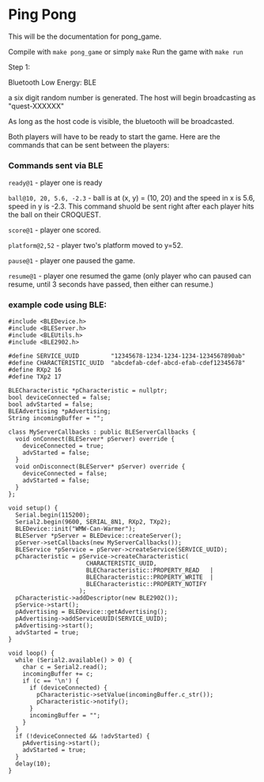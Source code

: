 # Ping Pong 

This will be the documentation for pong_game. 

Compile with `make pong_game` or simply `make`
Run the game with `make run`

Step 1:

Bluetooth Low Energy: BLE

a six digit random number is generated. The host will begin broadcasting as "quest-XXXXXX"

As long as the host code is visible, the bluetooth will be broadcasted.

Both players will have to be ready to start the game. Here are the commands that can be sent between the players:

### Commands sent via BLE   

`ready@1` - player one is ready

`ball@10, 20, 5.6, -2.3` - ball is at (x, y) = (10, 20) and the speed in x is 5.6, speed in y is -2.3. This command shuold be sent right after each player hits the ball on their CROQUEST.

`score@1` - player one scored.

`platform@2,52` - player two's platform moved to y=52.

`pause@1` - player one paused the game.

`resume@1` - player one resumed the game (only player who can paused can resume, until 3 seconds have passed, then either can resume.)

### example code using BLE:

```
#include <BLEDevice.h>
#include <BLEServer.h>
#include <BLEUtils.h>
#include <BLE2902.h>

#define SERVICE_UUID         "12345678-1234-1234-1234-1234567890ab"
#define CHARACTERISTIC_UUID  "abcdefab-cdef-abcd-efab-cdef12345678"
#define RXp2 16
#define TXp2 17

BLECharacteristic *pCharacteristic = nullptr;
bool deviceConnected = false;
bool advStarted = false;
BLEAdvertising *pAdvertising;
String incomingBuffer = "";

class MyServerCallbacks : public BLEServerCallbacks {
  void onConnect(BLEServer* pServer) override {
    deviceConnected = true;
    advStarted = false;
  }
  void onDisconnect(BLEServer* pServer) override {
    deviceConnected = false;
    advStarted = false;
  }
};

void setup() {
  Serial.begin(115200);
  Serial2.begin(9600, SERIAL_8N1, RXp2, TXp2);
  BLEDevice::init("WMW-Can-Warmer");
  BLEServer *pServer = BLEDevice::createServer();
  pServer->setCallbacks(new MyServerCallbacks());
  BLEService *pService = pServer->createService(SERVICE_UUID);
  pCharacteristic = pService->createCharacteristic(
                      CHARACTERISTIC_UUID,
                      BLECharacteristic::PROPERTY_READ   |
                      BLECharacteristic::PROPERTY_WRITE  |
                      BLECharacteristic::PROPERTY_NOTIFY
                    );
  pCharacteristic->addDescriptor(new BLE2902());
  pService->start();
  pAdvertising = BLEDevice::getAdvertising();
  pAdvertising->addServiceUUID(SERVICE_UUID);
  pAdvertising->start();
  advStarted = true;
}

void loop() {
  while (Serial2.available() > 0) {
    char c = Serial2.read();
    incomingBuffer += c;
    if (c == '\n') {
      if (deviceConnected) {
        pCharacteristic->setValue(incomingBuffer.c_str());
        pCharacteristic->notify();
      }
      incomingBuffer = "";
    }
  }
  if (!deviceConnected && !advStarted) {
    pAdvertising->start();
    advStarted = true;
  }
  delay(10);
}

```